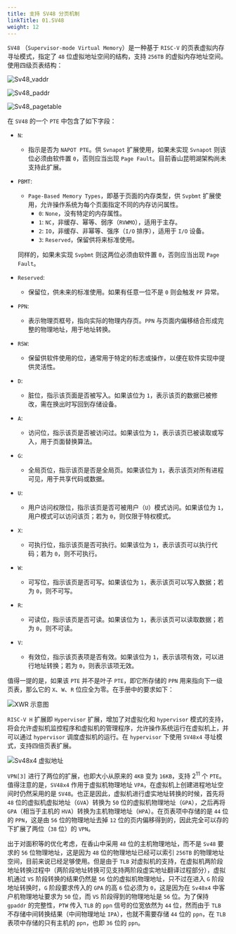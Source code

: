 ```yaml
---
title: 支持 SV48 分页机制
linkTitle: 01.SV48
weight: 12
---
```


`SV48` （`Supervisor-mode Virtual Memory`）是一种基于 `RISC-V` 的页表虚拟内存寻址模式，指定了 `48` 位虚拟地址空间的结构，支持 `256TB` 的虚拟内存地址空间。使用四级页表结构：

![Sv48_vaddr](Sv48_vaddr.png)

![Sv48_paddr](Sv48_paddr.png) 

![Sv48_pagetable](Sv48_pagetable.png)

在 `SV48` 的一个 `PTE` 中包含了如下字段：

- `N`: 
    - 指示是否为 `NAPOT PTE`。供 `Svnapot` 扩展使用，如果未实现 `Svnapot` 则该位必须由软件置 `0`，否则应当出现 `Page Fault`。目前香山昆明湖架构尚未支持此扩展。

- `PBMT`: 
    - `Page-Based Memory Types`，即基于页面的内存类型，供 `Svpbmt` 扩展使用，允许操作系统为每个页面指定不同的内存访问属性。
        - `0`: `None`，没有特定的内存属性。
        - `1`: `NC`，非缓存、幂等、弱序（`RVWMO`），适用于主存。
        - `2`: `IO`，非缓存、非幂等、强序（`I/O` 排序），适用于 `I/O` 设备。
        - `3`: `Reserved`，保留供将来标准使用。
        
    同样的，如果未实现 `Svpbmt` 则这两位必须由软件置 `0`，否则应当出现 `Page Fault`。

- `Reserved`: 
    - 保留位，供未来的标准使用。如果有任意一位不是 `0` 则会触发 `PF` 异常。

- `PPN`: 
    - 表示物理页框号，指向实际的物理内存页。`PPN` 与页面内偏移结合形成完整的物理地址，用于地址转换。

- `RSW`: 
    - 保留供软件使用的位，通常用于特定的标志或操作，以便在软件实现中提供灵活性。

- `D`: 
    - 脏位，指示该页面是否被写入。如果该位为 `1`，表示该页的数据已被修改，需在换出时写回到存储设备。

- `A`: 
    - 访问位，指示该页是否被访问过。如果该位为 `1`，表示该页已被读取或写入，用于页面替换算法。

- `G`: 
    - 全局页位，指示该页是否是全局页。如果该位为 `1`，表示该页对所有进程可见，用于共享代码或数据。

- `U`: 
    - 用户访问权限位，指示该页是否可被用户（`U`）模式访问。如果该位为 `1`，用户模式可以访问该页；若为 `0`，则仅限于特权模式。

- `X`: 
    - 可执行位，指示该页是否可执行。如果该位为 `1`，表示该页可以执行代码；若为 `0`，则不可执行。

- `W`: 
    - 可写位，指示该页是否可写。如果该位为 `1`，表示该页可以写入数据；若为 `0`，则不可写。

- `R`: 
    - 可读位，指示该页是否可读。如果该位为 `1`，表示该页可以读取数据；若为 `0`，则不可读。

- `V`: 
    - 有效位，指示该页表项是否有效。如果该位为 `1`，表示该项有效，可以进行地址转换；若为 `0`，则表示该项无效。

值得一提的是，如果该 `PTE` 并不是叶子 `PTE`，即它所存储的 `PPN` 用来指向下一级页表，那么它的 `X`、`W`、`R` 位应全为零。在手册中的要求如下：

![XWR 示意图](XWR.png)

`RISC-V H` 扩展即 `Hypervisor` 扩展，增加了对虚拟化和 `hypervisor` 模式的支持，将会允许虚拟机监控程序和虚拟机的管理程序，允许操作系统运行在虚拟机上，并可以通过 `hypervisor` 调度虚拟机的运行。在 `hypervisor` 下使用 `SV48x4` 寻址模式，支持四倍页表扩展。

![Sv48x4 虚拟地址](Sv48x4.png)

`VPN[3]` 进行了两位的扩展，也即大小从原来的 `4KB` 变为 `16KB`，支持 $2^{11}$ 个 `PTE`。值得注意的是，`SV48x4` 作用于虚拟机物理地址 `VPA`，在虚拟机上创建进程地址空间时仍然采用的是 `SV48`。也正是因此，虚拟机进行虚实地址转换的时候，首先将 `48` 位的虚拟机虚拟地址（`GVA`）转换为 `50` 位的虚拟机物理地址（`GPA`），之后再将 `GPA`（相当于主机的 `HVA`）转换为主机物理地址（`HPA`）。在页表项中存储的是 `44` 位的 `PPN`，这是由 `56` 位的物理地址去掉 `12` 位的页内偏移得到的，因此完全可以存的下扩展了两位（`38` 位）的 `VPN`。

出于对面积等的优化考虑，在香山中采用 `48` 位的主机物理地址，而不是 `Sv48` 要求的 `56` 位物理地址，这是因为 `48` 位的物理地址已经可以索引 `256TB` 的物理地址空间，目前来说已经足够使用。但是由于 `TLB` 对虚拟机的支持，在虚拟机两阶段地址转换过程中（两阶段地址转换可见支持两阶段虚实地址翻译过程部分），虚拟机通过 `VS` 阶段转换的结果仍然是 `56` 位的虚拟机物理地址，只不过在进入 `G` 阶段地址转换时，`G` 阶段要求传入的 `GPA` 的高 `6` 位必须为 `0`，这是因为在 `Sv48x4` 中客户机物理地址要求为 `50` 位，而 `VS` 阶段得到的物理地址是 `56` 位。为了保持 `gpaddr` 的完整性，`PTW` 传入 `TLB` 的 `ppn` 信号的位宽依然为 `44` 位，然而由于 `TLB` 不存储中间转换结果（中间物理地址 `IPA`），也就不需要存储 `44` 位的 `ppn`，在 `TLB` 表项中存储的只有主机的 `ppn`，也即 `36` 位的 `ppn`。